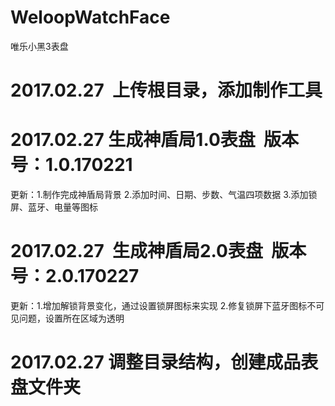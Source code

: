 # WeloopWatchFace
唯乐小黑3表盘

# 2017.02.27  上传根目录，添加制作工具

# 2017.02.27  生成神盾局1.0表盘  版本号：1.0.170221
更新：1.制作完成神盾局背景
      2.添加时间、日期、步数、气温四项数据
	  3.添加锁屏、蓝牙、电量等图标
	  
# 2017.02.27  生成神盾局2.0表盘  版本号：2.0.170227
更新：1.增加解锁背景变化，通过设置锁屏图标来实现
      2.修复锁屏下蓝牙图标不可见问题，设置所在区域为透明
	  
# 2017.02.27  调整目录结构，创建成品表盘文件夹